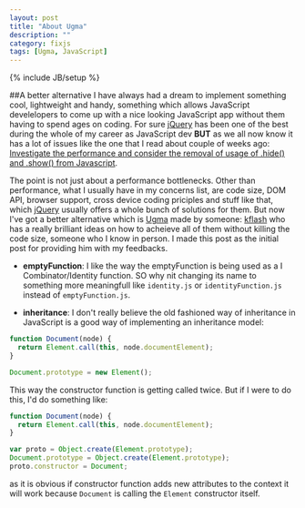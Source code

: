 ```yaml
---
layout: post
title: "About Ugma"
description: ""
category: fixjs
tags: [Ugma, JavaScript]
---
```

{% include JB/setup %}

##A better alternative
I have always had a dream to implement something cool, lightweight and handy, something which allows JavaScript develelopers to come up with a nice looking JavaScript app without them having to spend ages on coding. For sure [jQuery](http://jquery.com/) has been one of the best during the whole of my career as JavaScript dev __BUT__ as we all now know it has a lot of issues like the one that I read about couple of weeks ago: [Investigate the performance and consider the removal of usage of .hide() and .show() from Javascript](https://github.com/easydigitaldownloads/Easy-Digital-Downloads/issues/3065).

The point is not just about a performance bottlenecks. Other than performance, what I usually have in my concerns list, are code size, DOM API, browser support, cross device coding priciples and stuff like that, which [jQuery](http://jquery.com/) usually offers a whole bunch of solutions for them. But now I've got a better alternative which is [Ugma](https://github.com/ugma/ugma) made by someone: [kflash](https://github.com/kflash) who has a really brilliant ideas on how to acheieve all of them without killing the code size, someone who I know in person. I made this post as the initial post for providing him with my feedbacks.

- __emptyFunction__: I like the way the emptyFunction is being used as a 
I Combinator/Identity function. SO why nit changing its name to something more meaningfull like `identity.js` or `identityFunction.js` instead of `emptyFunction.js`.

- __inheritance__: I don't really believe the old fashioned way of inheritance in JavaScript is a good way of implementing an inheritance model:

```javascript
function Document(node) {
  return Element.call(this, node.documentElement);
}

Document.prototype = new Element();
```

This way the constructor function is getting called twice. But if I were to do this, I'd do something like:

```javascript
function Document(node) {
  return Element.call(this, node.documentElement);
}

var proto = Object.create(Element.prototype);
Document.prototype = Object.create(Element.prototype);
proto.constructor = Document;
```

as it is obvious if constructor function adds new attributes to the context it will work because `Document` is calling the `Element` constructor itself. 